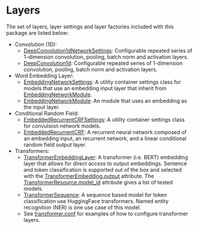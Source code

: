 # Layers

The set of layers, layer settings and layer factories included with this
package are listed below:

* Convolution (1D):
  * [DeepConvolution1dNetworkSettings]: Configurable repeated series of
    1-dimension convolution, pooling, batch norm and activation layers.
  * [DeepConvolution1d]: Configurable repeated series of 1-dimension
    convolution, pooling, batch norm and activation layers.
* Word Embedding Layer:
  * [EmbeddingNetworkSettings]: A utility container settings class for models
    that use an embedding input layer that inherit from
    [EmbeddingNetworkModule].
  * [EmbeddingNetworkModule]: An module that uses an embedding as the input
    layer.
* Conditional Random Field:
  * [EmbeddedRecurrentCRFSettings]: A utility container settings class for
    convulsion network models.
  * [EmbeddedRecurrentCRF]: A recurrent neural network composed of an embedding
    input, an recurrent network, and a linear conditional random field output
    layer.
* Transformers:
  * [TransformerEmbeddingLayer]: A transformer (i.e. BERT) embedding layer that
    allows for direct access to output embeddings.  Sentence and token
    classification is supported out of the box and selected with the
    [TransformerEmbedding.output] attribute.  The
    [TransformerResource.model_id] attribute gives a list of tested models.
  * [TransformerSequence]: A sequence based model for token classification use
    HuggingFace transformers.  Named entity recognition (NER) is one use case
    of this model.
  * See [transformer.conf] for examples of how to configure transformer layers.

<!-- links -->
[DeepConvolution1dNetworkSettings]: ../api/zensols.deepnlp.layer.html#zensols.deepnlp.layer.conv.DeepConvolution1dNetworkSettings
[DeepConvolution1d]: ../api/zensols.deepnlp.layer.html#zensols.deepnlp.layer.conv.DeepConvolution1d
[EmbeddingNetworkSettings]: ../api/zensols.deepnlp.layer.html#zensols.deepnlp.layer.embed.EmbeddingNetworkSettings
[EmbeddingNetworkModule]: ../api/zensols.deepnlp.layer.html#zensols.deepnlp.layer.embed.EmbeddingNetworkModule
[EmbeddedRecurrentCRFSettings]: ../api/zensols.deepnlp.layer.html#zensols.deepnlp.layer.embrecurcrf.EmbeddedRecurrentCRFSettings
[EmbeddedRecurrentCRF]: ../api/zensols.deepnlp.layer.html#zensols.deepnlp.layer.embrecurcrf.EmbeddedRecurrentCRF
[TransformerEmbeddingLayer]: ../api/zensols.deepnlp.transformer.html#zensols.deepnlp.transformer.layer.TransformerEmbeddingLayer
[TransformerResource.model_id]: ../api/zensols.deepnlp.transformer.html#zensols.deepnlp.transformer.resource.TransformerResource.model_id
[TransformerEmbedding.output]: ../api/zensols.deepnlp.transformer.html#zensols.deepnlp.transformer.embed.TransformerEmbedding.output
[TransformerSequence]: ../api/zensols.deepnlp.transformer.html#zensols.deepnlp.transformer.layer.TransformerSequence
[transformer.conf]: https://github.com/plandes/deepnlp/blob/master/resources/transformer.conf
